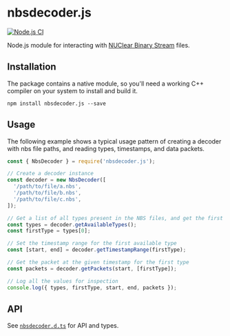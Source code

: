 # nbsdecoder.js

[![Node.js CI](https://github.com/Fastcode/nbsdecoder.js/actions/workflows/node.js.yml/badge.svg?branch=main)](https://github.com/Fastcode/nbsdecoder.js/actions/workflows/node.js.yml)

Node.js module for interacting with [NUClear Binary Stream](https://nubook.nubots.net/system/foundations/nuclear#nbs-files) files.

## Installation

The package contains a native module, so you'll need a working C++ compiler on your system to install and build it.

```
npm install nbsdecoder.js --save
```

## Usage

The following example shows a typical usage pattern of creating a decoder with nbs file paths, and reading types, timestamps, and data packets.

```js
const { NbsDecoder } = require('nbsdecoder.js');

// Create a decoder instance
const decoder = new NbsDecoder([
  '/path/to/file/a.nbs',
  '/path/to/file/b.nbs',
  '/path/to/file/c.nbs',
]);

// Get a list of all types present in the NBS files, and get the first type
const types = decoder.getAvailableTypes();
const firstType = types[0];

// Set the timestamp range for the first available type
const [start, end] = decoder.getTimestampRange(firstType);

// Get the packet at the given timestamp for the first type
const packets = decoder.getPackets(start, [firstType]);

// Log all the values for inspection
console.log({ types, firstType, start, end, packets });
```

## API

See [`nbsdecoder.d.ts`](./nbsdecoder.d.ts) for API and types.
